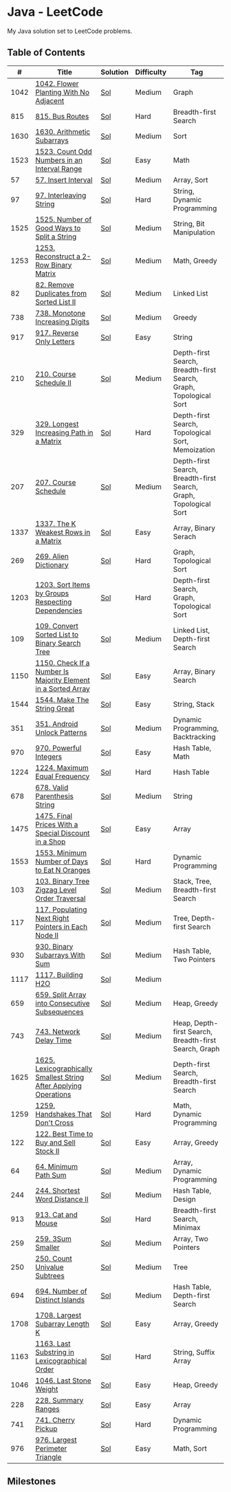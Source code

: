# Java - LeetCode

My Java solution set to LeetCode problems.

## Table of Contents

| # | Title | Solution | Difficulty | Tag |
| - | - | - | - | - |
| 1042 | [1042. Flower Planting With No Adjacent](https://leetcode.com/problems/flower-planting-with-no-adjacent/) | [Sol](./1042.java) | Medium | Graph |
| 815 | [815. Bus Routes](https://leetcode.com/problems/bus-routes/) | [Sol](./815.java) | Hard | Breadth-first Search |
| 1630 | [1630. Arithmetic Subarrays](https://leetcode.com/problems/arithmetic-subarrays/) | [Sol](./1630.java) | Medium | Sort |
| 1523 | [1523. Count Odd Numbers in an Interval Range](https://leetcode.com/problems/count-odd-numbers-in-an-interval-range/) | [Sol](./1523.java) | Easy | Math |
| 57 | [57. Insert Interval](https://leetcode.com/problems/insert-interval/) | [Sol](./57.java) | Medium | Array, Sort |
| 97 | [97. Interleaving String](https://leetcode.com/problems/interleaving-string/) | [Sol](./97.java) | Hard | String, Dynamic Programming |
| 1525 | [1525. Number of Good Ways to Split a String](https://leetcode.com/problems/number-of-good-ways-to-split-a-string/) | [Sol](./1525.java) | Medium | String, Bit Manipulation |
| 1253 | [1253. Reconstruct a 2-Row Binary Matrix](https://leetcode.com/problems/reconstruct-a-2-row-binary-matrix/) | [Sol](./1253.java) | Medium | Math, Greedy |
| 82 | [82. Remove Duplicates from Sorted List II](https://leetcode.com/problems/remove-duplicates-from-sorted-list-ii/) | [Sol](./82.java) | Medium | Linked List |
| 738 | [738. Monotone Increasing Digits](https://leetcode.com/problems/monotone-increasing-digits/) | [Sol](./738.java) | Medium | Greedy |
| 917 | [917. Reverse Only Letters](https://leetcode.com/problems/reverse-only-letters/) | [Sol](./917.java) | Easy | String |
| 210 | [210. Course Schedule II](https://leetcode.com/problems/course-schedule-ii/) | [Sol](./210.java) | Medium | Depth-first Search, Breadth-first Search, Graph, Topological Sort |
| 329 | [329. Longest Increasing Path in a Matrix](https://leetcode.com/problems/longest-increasing-path-in-a-matrix/) | [Sol](./329.java) | Hard | Depth-first Search, Topological Sort, Memoization |
| 207 | [207. Course Schedule](https://leetcode.com/problems/course-schedule/) | [Sol](./207.java) | Medium | Depth-first Search, Breadth-first Search, Graph, Topological Sort |
| 1337 | [1337. The K Weakest Rows in a Matrix](https://leetcode.com/problems/the-k-weakest-rows-in-a-matrix/) | [Sol](./1337.java) | Easy | Array, Binary Serach |
| 269 | [269. Alien Dictionary](https://leetcode.com/problems/alien-dictionary/) | [Sol](./269.java) | Hard | Graph, Topological Sort |
| 1203 | [1203. Sort Items by Groups Respecting Dependencies](https://leetcode.com/problems/sort-items-by-groups-respecting-dependencies/) | [Sol](./1203.java) | Hard | Depth-first Search, Graph, Topological Sort |
| 109 | [109. Convert Sorted List to Binary Search Tree](https://leetcode.com/problems/convert-sorted-list-to-binary-search-tree/) | [Sol](./109.java) | Medium | Linked List, Depth-first Search |
| 1150 | [1150. Check If a Number Is Majority Element in a Sorted Array](https://leetcode.com/problems/check-if-a-number-is-majority-element-in-a-sorted-array/) | [Sol](./1150.java) | Easy | Array, Binary Search |
| 1544 | [1544. Make The String Great](https://leetcode.com/problems/make-the-string-great/) | [Sol](./1544.java) | Easy | String, Stack |
| 351 | [351. Android Unlock Patterns](https://leetcode.com/problems/android-unlock-patterns/) | [Sol](./351.java) | Medium | Dynamic Programming, Backtracking |
| 970 | [970. Powerful Integers](https://leetcode.com/problems/powerful-integers/) | [Sol](./970.java) | Easy | Hash Table, Math |
| 1224 | [1224. Maximum Equal Frequency](https://leetcode.com/problems/maximum-equal-frequency/) | [Sol](./1224.java) | Hard | Hash Table |
| 678 | [678. Valid Parenthesis String](https://leetcode.com/problems/valid-parenthesis-string/) | [Sol](./678.java) | Medium | String |
| 1475 | [1475. Final Prices With a Special Discount in a Shop](https://leetcode.com/problems/final-prices-with-a-special-discount-in-a-shop/) | [Sol](./1475.java) | Easy | Array |
| 1553 | [1553. Minimum Number of Days to Eat N Oranges](https://leetcode.com/problems/minimum-number-of-days-to-eat-n-oranges/) | [Sol](./1553.java) | Hard | Dynamic Programming |
| 103 | [103. Binary Tree Zigzag Level Order Traversal](https://leetcode.com/problems/binary-tree-zigzag-level-order-traversal/) | [Sol](./103.java) | Medium | Stack, Tree, Breadth-first Search |
| 117 | [117. Populating Next Right Pointers in Each Node II](https://leetcode.com/problems/populating-next-right-pointers-in-each-node-ii/) | [Sol](./117.java) | Medium | Tree, Depth-first Search |
| 930 | [930. Binary Subarrays With Sum](https://leetcode.com/problems/binary-subarrays-with-sum/) | [Sol](./930.java) | Medium | Hash Table, Two Pointers |
| 1117 | [1117. Building H2O](https://leetcode.com/problems/building-h2o/) | [Sol](./1117.java) | Medium | |
| 659 | [659. Split Array into Consecutive Subsequences](https://leetcode.com/problems/split-array-into-consecutive-subsequences/) | [Sol](./659.java) | Medium | Heap, Greedy |
| 743 | [743. Network Delay Time](https://leetcode.com/problems/network-delay-time/) | [Sol](./743.java) | Medium | Heap, Depth-first Search, Breadth-first Search, Graph |
| 1625 | [1625. Lexicographically Smallest String After Applying Operations](https://leetcode.com/problems/lexicographically-smallest-string-after-applying-operations/) | [Sol](./1625.java) | Medium | Depth-first Search, Breadth-first Search |
| 1259 | [1259. Handshakes That Don't Cross](https://leetcode.com/problems/handshakes-that-dont-cross/) | [Sol](./1259.java) | Hard | Math, Dynamic Programming |
| 122 | [122. Best Time to Buy and Sell Stock II](https://leetcode.com/problems/best-time-to-buy-and-sell-stock-ii/) | [Sol](./122.java) | Easy | Array, Greedy |
| 64 | [64. Minimum Path Sum](https://leetcode.com/problems/minimum-path-sum/) | [Sol](./64.java) | Medium | Array, Dynamic Programming |
| 244 | [244. Shortest Word Distance II](https://leetcode.com/problems/shortest-word-distance-ii/) | [Sol](./244.java) | Medium | Hash Table, Design |
| 913 | [913. Cat and Mouse](https://leetcode.com/problems/cat-and-mouse/) | [Sol](./913.java) | Hard | Breadth-first Search, Minimax |
| 259 | [259. 3Sum Smaller](https://leetcode.com/problems/3sum-smaller/) | [Sol](./259.java) | Medium | Array, Two Pointers |
| 250 | [250. Count Univalue Subtrees](https://leetcode.com/problems/count-univalue-subtrees/) | [Sol](./250.java) | Medium | Tree |
| 694 | [694. Number of Distinct Islands](https://leetcode.com/problems/number-of-distinct-islands/) | [Sol](./694.java) | Medium | Hash Table, Depth-first Search |
| 1708 | [1708. Largest Subarray Length K](https://leetcode.com/problems/largest-subarray-length-k/) | [Sol](./1708.java) | Easy | Array, Greedy |
| 1163 | [1163. Last Substring in Lexicographical Order](https://leetcode.com/problems/last-substring-in-lexicographical-order/) | [Sol](./1163.java) | Hard | String, Suffix Array |
| 1046 | [1046. Last Stone Weight](https://leetcode.com/problems/last-stone-weight/) | [Sol](./1046.java) | Easy | Heap, Greedy |
| 228 | [228. Summary Ranges](https://leetcode.com/problems/summary-ranges/) | [Sol](./228.java) | Easy | Array |
| 741 | [741. Cherry Pickup](https://leetcode.com/problems/cherry-pickup/) | [Sol](./741.java) | Hard | Dynamic Programming |
| 976 | [976. Largest Perimeter Triangle](https://leetcode.com/problems/largest-perimeter-triangle/) | [Sol](./976.java) | Easy | Math, Sort |

## Milestones
